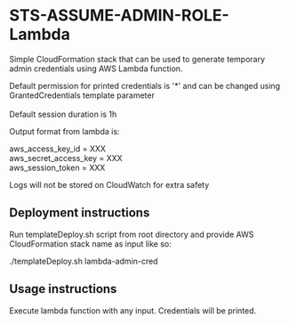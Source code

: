 # STS-ASSUME-ADMIN-ROLE-Lambda

Simple CloudFormation stack that can be used to generate temporary admin credentials using AWS Lambda function.

Default permission for printed credentials is '*' and can be changed using GrantedCredentials template parameter<br/>  
Default session duration is 1h

Output format from lambda is:

aws_access_key_id = XXX  
aws_secret_access_key = XXX  
aws_session_token = XXX

Logs will not be stored on CloudWatch for extra safety

## Deployment instructions

Run templateDeploy.sh script from root directory and provide AWS CloudFormation stack name as input like so:

./templateDeploy.sh lambda-admin-cred


## Usage instructions

Execute lambda function with any input. Credentials will be printed.
